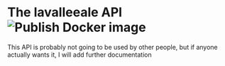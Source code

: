 # The lavalleeale API ![Publish Docker image](https://github.com/lavalleeale/api/workflows/Publish%20Docker%20image/badge.svg)

This API is probably not going to be used by other people, but if anyone actually wants it, I will add further documentation